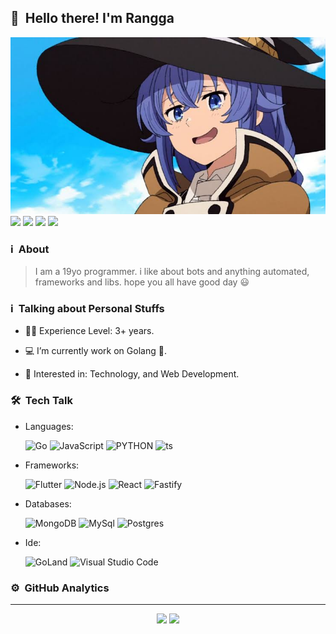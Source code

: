 ## 👋 &nbsp;Hello there! I'm Rangga

![banner](https://raw.githubusercontent.com/ItzNgga/ItzNgga/master/banner.jpeg)
[<img src="https://img.shields.io/badge/WhatsApp-25D366?style=for-the-badge&logo=whatsapp&logoColor=white"/>](https://api.whatsapp.com/send/?phone=6281297980063)
[<img src="https://img.shields.io/badge/Gmail-D14836?style=for-the-badge&logo=gmail&logoColor=white"/>](https://inbox.google.com/mail/?view=cm&fs=1&to=rangganak094@gmail.com) 
[<img src="https://img.shields.io/badge/linkedin-%230077B5.svg?&style=for-the-badge&logo=linkedin&logoColor=white"/>](https://www.linkedin.com/in/rangga-septian-hendiansyah-98029420a/) 
[<img src = "https://img.shields.io/badge/instagram-%23E4405F.svg?&style=for-the-badge&logo=instagram&logoColor=white">](https://www.instagram.com/itzngga/)

### ℹ️ &nbsp;About
> I am a 19yo programmer. i like about bots and anything automated, frameworks and libs. hope you all have good day 😃

### ℹ️ &nbsp;Talking about Personal Stuffs

- 👨‍🎓 Experience Level: 3+ years.

- 💻 I’m currently work on Golang 🚀.

- 🧩 Interested in: Technology, and Web Development.

### 🛠 &nbsp;Tech Talk

- Languages: &nbsp;

  ![Go](https://img.shields.io/badge/go-%2300ADD8.svg?style=for-the-badge&logo=go&logoColor=white)
  ![JavaScript](https://img.shields.io/badge/JavaScript-323330?style=for-the-badge&logo=javascript&logoColor=F7DF1E)
  ![PYTHON](https://img.shields.io/badge/Python-14354C?style=for-the-badge&logo=python&logoColor=white)
  ![ts](https://img.shields.io/badge/TypeScript-007ACC?style=for-the-badge&logo=typescript&logoColor=white)

- Frameworks: &nbsp;

  ![Flutter](https://img.shields.io/badge/Flutter-02569B?style=for-the-badge&logo=flutter&logoColor=white)
  ![Node.js](https://img.shields.io/badge/Node.js-43853D?style=for-the-badge&logo=node.js&logoColor=white)
  ![React](https://img.shields.io/badge/React-20232A?style=for-the-badge&logo=react&logoColor=61DAFB)
  ![Fastify](https://img.shields.io/badge/fastify-%23000000.svg?style=for-the-badge&logo=fastify&logoColor=white)
  
- Databases: &nbsp;

  ![MongoDB](https://img.shields.io/badge/MongoDB-4EA94B?style=for-the-badge&logo=mongodb&logoColor=white)
  ![MySql](https://img.shields.io/badge/MySQL-00000F?style=for-the-badge&logo=mysql&logoColor=white)
  ![Postgres](https://img.shields.io/badge/postgres-%23316192.svg?style=for-the-badge&logo=postgresql&logoColor=white)
  
- Ide: &nbsp;

  ![GoLand](https://img.shields.io/badge/GoLand-0f0f0f?&style=for-the-badge&logo=goland&logoColor=white)
  ![Visual Studio Code](https://img.shields.io/badge/Visual%20Studio%20Code-0078d7.svg?style=for-the-badge&logo=visual-studio-code&logoColor=white)
  
### ⚙️ &nbsp;GitHub Analytics

***
<p align = "center">
  <img src="https://github-readme-stats.vercel.app/api?username=ItzNgga&&show_icons=true&title_color=ffffff&icon_color=bb2acf&text_color=daf7dc&bg_color=151515&hide_border=true&line_height=27&include_all_commits=true&count_private=true">
  <img src="https://github-readme-stats.vercel.app/api/top-langs/?username=ItzNgga&theme=dark&hide_border=true&layout=compact">
</p>
